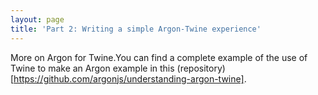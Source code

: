 ```yaml
---
layout: page
title: 'Part 2: Writing a simple Argon-Twine experience'
---
```


More on Argon for Twine.You can find a complete example of the use of Twine to make an Argon example in this (repository)[https://github.com/argonjs/understanding-argon-twine]. 
